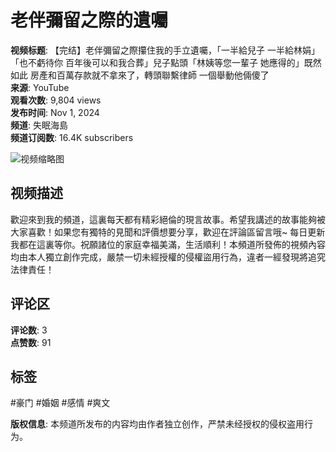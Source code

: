 # 老伴彌留之際的遺囑

**视频标题**: 【完结】老伴彌留之際攥住我的手立遺囑，「一半給兒子 一半給林娟」「也不虧待你 百年後可以和我合葬」兒子點頭「林姨等您一輩子 她應得的」既然如此 房產和百萬存款就不拿來了，轉頭聯繫律師 一個舉動他倆傻了  
**来源**: YouTube  
**观看次数**: 9,804 views  
**发布时间**: Nov 1, 2024  
**频道**: 失眠海島  
**频道订阅数**: 16.4K subscribers  

![视频缩略图](https://i.ytimg.com/vi/VQkwb7fcHDI/hqdefault.jpg?sqp=-oaymwEmCKgBEF5IWvKriqkDGQgBFQAAiEIYAdgBAeIBCggYEAIYBjgBQAE=&rs=AOn4CLB73kSQEHBwaYJemvislI3HYapRaw)

## 视频描述
歡迎來到我的頻道，這裏每天都有精彩絕倫的現言故事。希望我講述的故事能夠被大家喜歡！如果您有獨特的見聞和評價想要分享，歡迎在評論區留言哦~ 每日更新我都在這裏等你。祝願諸位的家庭幸福美滿，生活順利！本頻道所發佈的視頻內容均由本人獨立創作完成，嚴禁一切未經授權的侵權盜用行為，違者一經發現將追究法律責任！  

## 评论区
**评论数**: 3  
**点赞数**: 91  

## 标签
#豪门 #婚姻 #感情 #爽文 

**版权信息**: 本频道所发布的内容均由作者独立创作，严禁未经授权的侵权盗用行为。
<!-- tcd_original_link https://www.youtube.com/watch?v=x8VCSocdVMs -->
